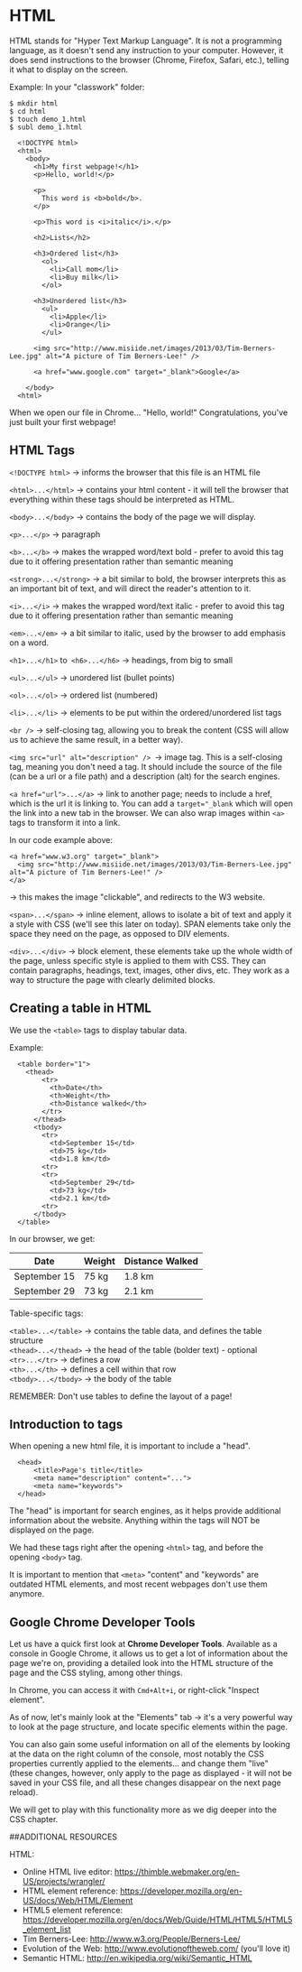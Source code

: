 
# HTML

HTML stands for "Hyper Text Markup Language". It is not a programming language, as it doesn't send any instruction to your computer. However, it does send instructions to the browser (Chrome, Firefox, Safari, etc.), telling it what to display on the screen. 

Example:
In your "classwork" folder:   

`$ mkdir html`  
`$ cd html `  
`$ touch demo_1.html`  
`$ subl demo_1.html`  

```
  <!DOCTYPE html>
  <html>
    <body>
      <h1>My first webpage!</h1>
      <p>Hello, world!</p>

      <p>
        This word is <b>bold</b>.
      </p>

      <p>This word is <i>italic</i>.</p>

      <h2>Lists</h2>

      <h3>Ordered list</h3>
        <ol>
          <li>Call mom</li>
          <li>Buy milk</li>
        </ol>

      <h3>Unordered list</h3>
        <ul>
          <li>Apple</li>
          <li>Orange</li>
        </ul>
      
      <img src="http://www.misiide.net/images/2013/03/Tim-Berners-Lee.jpg" alt="A picture of Tim Berners-Lee!" />   

      <a href="www.google.com" target="_blank">Google</a>

    </body>
  <html>
```

When we open our file in Chrome... "Hello, world!" Congratulations, you've just built your first webpage!

## HTML Tags

`<!DOCTYPE html>` -> informs the browser that this file is an HTML file

`<html>...</html>` -> contains your html content - it will tell the browser that everything within these tags should be interpreted as HTML.

`<body>...</body>`    -> contains the body of the page we will display.

`<p>...</p>`   -> paragraph

`<b>...</b>`   -> makes the wrapped word/text bold - prefer to avoid this tag due to it offering presentation rather than semantic meaning

`<strong>...</strong>`  -> a bit similar to bold, the browser interprets this as an important bit of text, and will direct the reader's attention to it.

`<i>...</i>`      -> makes the wrapped word/text italic - prefer to avoid this tag due to it offering presentation rather than semantic meaning

`<em>...</em>`    -> a bit similar to italic, used by the browser to add emphasis on a word.

`<h1>...</h1>` to` <h6>...</h6>` -> headings, from big to small

`<ul>...</ul>`    -> unordered list (bullet points)

`<ol>...</ol>`    -> ordered list (numbered)

`<li>...</li>`    -> elements to be put within the ordered/unordered list tags

`<br />`        -> self-closing tag, allowing you to break the content (CSS will allow us to achieve the same result, in a better way).

`<img src="url" alt="description" /> `-> image tag. This is a self-closing tag, meaning you don't need a </img> tag. It should include the source of the file (can be a url or a file path) and a description (alt) for the search engines. 

`<a href="url">...</a>` -> link to another page; needs to include a href, which is the url it is linking to. You can add a `target="_blank` which will open the link into a new tab in the browser. We can also wrap images within `<a>` tags to transform it into a link.

In our code example above:

```  
<a href="www.w3.org" target="_blank">
  <img src="http://www.misiide.net/images/2013/03/Tim-Berners-Lee.jpg" alt="A picture of Tim Berners-Lee!" />
</a>
``` 
 
-> this makes the image "clickable", and redirects to the W3 website.

`<span>...</span>`  -> inline element, allows to isolate a bit of text and apply it a style with CSS (we'll see this later on today). SPAN elements take only the space they need on the page, as opposed to DIV elements.

`<div>...</div>`    -> block element, these elements take up the whole width of the page, unless specific style is applied to them with CSS. They can contain paragraphs, headings, text, images, other divs, etc. They work as a way to structure the page with clearly delimited blocks. 


## Creating a table in HTML

We use the `<table>` tags to display tabular data.

Example:

```
  <table border="1">
    <thead>
        <tr>
          <th>Date</th>
          <th>Weight</th>
          <th>Distance walked</th>
        </tr>
      </thead>
      <tbody>
        <tr>
          <td>September 15</td>
          <td>75 kg</td>
          <td>1.8 km</td>
        <tr>
        <tr>
          <td>September 29</td>
          <td>73 kg</td>
          <td>2.1 km</td>
        <tr>
      </tbody>
  </table>
```

In our browser, we get:

Date | Weight | Distance Walked
-----|--------|-----------------
September 15 | 75 kg |1.8 km
September 29 |73 kg | 2.1 km

Table-specific tags:

`<table>...</table>`  -> contains the table data, and defines the table structure  
`<thead>...</thead>`  -> the head of the table (bolder text) - optional  
`<tr>...</tr>`    -> defines a row  
`<th>...</th>`    -> defines a cell within that row  
`<tbody>...</tbody>`  -> the body of the table   

REMEMBER: Don't use tables to define the layout of a page! 

## Introduction to <head> tags

When opening a new html file, it is important to include a "head".

```
  <head>
      <title>Page's title</title>
      <meta name="description" content="...">
      <meta name="keywords">
  </head>
```

The "head" is important for search engines, as it helps provide additional information about the website. Anything within the <head> tags will NOT be displayed on the page. 

We had these tags right after the opening `<html>` tag, and before the opening `<body>` tag.

It is important to mention that `<meta>` "content" and "keywords" are outdated HTML elements, and most recent webpages don't use them anymore.


## Google Chrome Developer Tools

Let us have a quick first look at **Chrome Developer Tools**. Available as a console in Google Chrome, it allows us to get a lot of information about the page we're on, providing a detailed look into the HTML structure of the page and the CSS styling, among other things. 

In Chrome, you can access it with `Cmd+Alt+i`, or right-click "Inspect element".

As of now, let's mainly look at the "Elements" tab -> it's a very powerful way to look at the page structure, and locate specific elements within the page.

You can also gain some useful information on all of the elements by looking at the data on the right column of the console, most notably the CSS properties currently applied to the elements... and change them "live" (these changes, however, only apply to the page as displayed - it will not be saved in your CSS file, and all these changes disappear on the next page reload). 

We will get to play with this functionality more as we dig deeper into the CSS chapter. 


##ADDITIONAL RESOURCES

HTML:

* Online HTML live editor: <https://thimble.webmaker.org/en-US/projects/wrangler/>
* HTML element reference: <https://developer.mozilla.org/en-US/docs/Web/HTML/Element>
* HTML5 element reference: https://developer.mozilla.org/en/docs/Web/Guide/HTML/HTML5/HTML5_element_list
* Tim Berners-Lee: <http://www.w3.org/People/Berners-Lee/>
* Evolution of the Web: <http://www.evolutionoftheweb.com/> (you'll love it)
* Semantic HTML: <http://en.wikipedia.org/wiki/Semantic_HTML>




